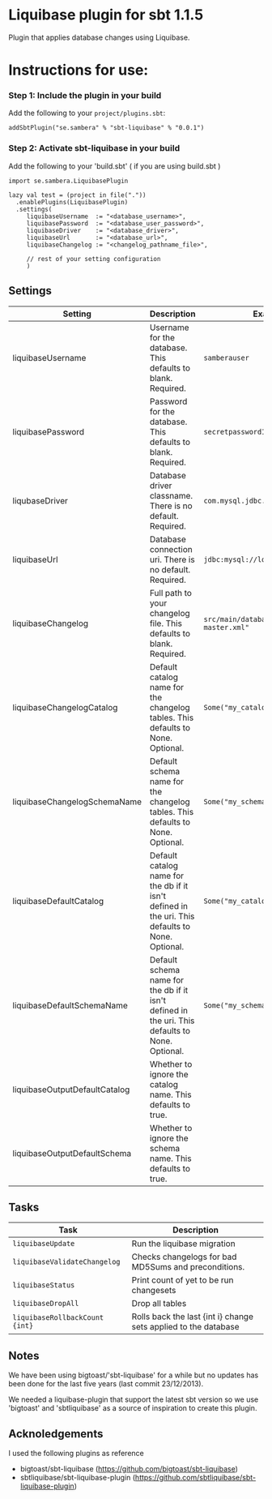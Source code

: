 Liquibase plugin for sbt 1.1.5
====================================
Plugin that applies database changes using Liquibase.


# Instructions for use:
### Step 1: Include the plugin in your build

Add the following to your `project/plugins.sbt`:


    addSbtPlugin("se.sambera" % "sbt-liquibase" % "0.0.1")


### Step 2: Activate sbt-liquibase in your build

Add the following to your 'build.sbt' ( if you are using build.sbt )


    
    import se.sambera.LiquibasePlugin
    
    lazy val test = (project in file("."))
      .enablePlugins(LiquibasePlugin)
      .settings(
         liquibaseUsername  := "<database_username>",
         liquibasePassword  := "<database_user_password>",
         liquibaseDriver    := "<database_driver>",
         liquibaseUrl       := "<database_url>",
         liquibaseChangelog := "<changelog_pathname_file>",
         
         // rest of your setting configuration
         )


## Settings

|Setting|Description|Example|
|-------|-----------|-------|
|liquibaseUsername|Username for the database. This defaults to blank. Required.|`samberauser`|
|liquibasePassword|Password for the database. This defaults to blank. Required.|`secretpassword123`|
|liqubaseDriver|Database driver classname. There is no default. Required.|`com.mysql.jdbc.Driver`|
|liquibaseUrl|Database connection uri. There is no default. Required.|`jdbc:mysql://localhost:3306/mydb`|
|liquibaseChangelog|Full path to your changelog file. This defaults to blank. Required.|`src/main/database/changelog-master.xml"`|
|liquibaseChangelogCatalog|Default catalog name for the changelog tables. This defaults to None. Optional.|`Some("my_catalog")`|
|liquibaseChangelogSchemaName|Default schema name for the changelog tables. This defaults to None. Optional.|`Some("my_schema")`|
|liquibaseDefaultCatalog|Default catalog name for the db if it isn't defined in the uri. This defaults to None. Optional.|`Some("my_catalog")`|
|liquibaseDefaultSchemaName|Default schema name for the db if it isn't defined in the uri. This defaults to None. Optional.|`Some("my_schema")`|
|liquibaseOutputDefaultCatalog|Whether to ignore the catalog name. This defaults to true. ||
|liquibaseOutputDefaultSchema|Whether to ignore the schema name. This defaults to true. ||

## Tasks

|Task|Description|
|----|-----------|
|`liquibaseUpdate`|Run the liquibase migration|
|`liquibaseValidateChangelog`|Checks changelogs for bad MD5Sums and preconditions.|
|`liquibaseStatus`|Print count of yet to be run changesets|
|`liquibaseDropAll`|Drop all tables|
|`liquibaseRollbackCount {int}`|Rolls back the last {int i} change sets applied to the database|

Notes
------------------
We have been using bigtoast/'sbt-liquibase' for a while but no updates has been done for the last five years (last commit 23/12/2013).

We needed a liquibase-plugin that support the latest sbt version so we use 'bigtoast' and 'sbtliquibase' as a source
of inspiration to create this plugin.


Acknoledgements
---------------
I used the following plugins as reference

 * bigtoast/sbt-liquibase (https://github.com/bigtoast/sbt-liquibase)
 * sbtliquibase/sbt-liquibase-plugin (https://github.com/sbtliquibase/sbt-liquibase-plugin)

